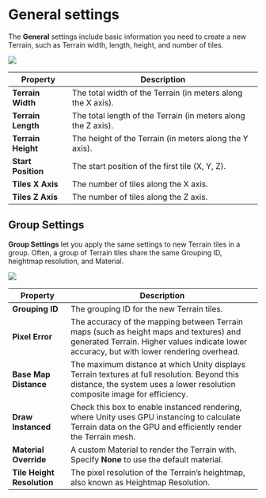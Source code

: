 # General settings

The **General** settings include basic information you need to create a new Terrain, such as Terrain width, length, height, and number of tiles.

![](images/4-11-toolbox-create-settings.png)

| **Property**       | **Description**                                              |
| ------------------ | ------------------------------------------------------------ |
| **Terrain Width**  | The total width of the Terrain (in meters along the X axis). |
| **Terrain Length** | The total length of the Terrain (in meters along the Z axis). |
| **Terrain Height** | The height of the Terrain (in meters along the Y axis).      |
| **Start Position** | The start position of the first tile (X, Y, Z).              |
| **Tiles X Axis**   | The number of tiles along the X axis.                        |
| **Tiles Z Axis**   | The number of tiles along the Z axis.                        |

## Group Settings

**Group Settings** let you apply the same settings to new Terrain tiles in a group. Often, a group of Terrain tiles share the same Grouping ID, heightmap resolution, and Material.

![](images/4-11-toolbox-create-groupsettings.png)

| **Property**               | **Description**                                              |
| -------------------------- | ------------------------------------------------------------ |
| **Grouping ID**            | The grouping ID for the new Terrain tiles.                   |
| **Pixel Error**            | The accuracy of the mapping between Terrain maps (such as height maps and textures) and generated Terrain. Higher values indicate lower accuracy, but with lower rendering overhead. |
| **Base Map Distance**      | The maximum distance at which Unity displays Terrain textures at full resolution. Beyond this distance, the system uses a lower resolution composite image for efficiency. |
| **Draw Instanced**      | Check this box to enable instanced rendering, where Unity uses GPU instancing to calculate Terrain data on the GPU and efficiently render the Terrain mesh. |
| **Material Override**      | A custom Material to render the Terrain with. Specify **None** to use the default material. |
| **Tile Height Resolution** | The pixel resolution of the Terrain’s heightmap, also known as Heightmap Resolution. |
